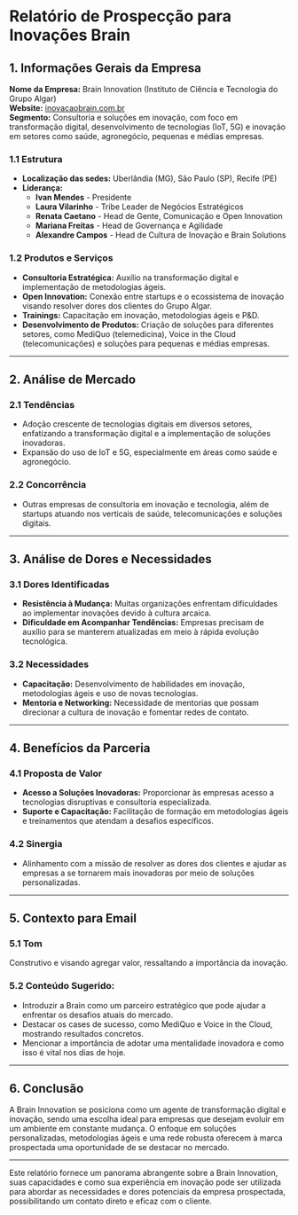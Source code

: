 # Relatório de Prospecção para Inovações Brain

## 1. Informações Gerais da Empresa
**Nome da Empresa:** Brain Innovation (Instituto de Ciência e Tecnologia do Grupo Algar)  
**Website:** [inovacaobrain.com.br](http://www.inovacaobrain.com.br)  
**Segmento:** Consultoria e soluções em inovação, com foco em transformação digital, desenvolvimento de tecnologias (IoT, 5G) e inovação em setores como saúde, agronegócio, pequenas e médias empresas.

### 1.1 Estrutura
- **Localização das sedes:** Uberlândia (MG), São Paulo (SP), Recife (PE)
- **Liderança:**
  - **Ivan Mendes** - Presidente
  - **Laura Vilarinho** - Tribe Leader de Negócios Estratégicos
  - **Renata Caetano** - Head de Gente, Comunicação e Open Innovation
  - **Mariana Freitas** - Head de Governança e Agilidade
  - **Alexandre Campos** - Head de Cultura de Inovação e Brain Solutions

### 1.2 Produtos e Serviços
- **Consultoria Estratégica:** Auxílio na transformação digital e implementação de metodologias ágeis.
- **Open Innovation:** Conexão entre startups e o ecossistema de inovação visando resolver dores dos clientes do Grupo Algar.
- **Trainings:** Capacitação em inovação, metodologias ágeis e P&D.
- **Desenvolvimento de Produtos:** Criação de soluções para diferentes setores, como MediQuo (telemedicina), Voice in the Cloud (telecomunicações) e soluções para pequenas e médias empresas.

---

## 2. Análise de Mercado
### 2.1 Tendências
- Adoção crescente de tecnologias digitais em diversos setores, enfatizando a transformação digital e a implementação de soluções inovadoras.
- Expansão do uso de IoT e 5G, especialmente em áreas como saúde e agronegócio.

### 2.2 Concorrência
- Outras empresas de consultoria em inovação e tecnologia, além de startups atuando nos verticais de saúde, telecomunicações e soluções digitais.

---

## 3. Análise de Dores e Necessidades
### 3.1 Dores Identificadas
- **Resistência à Mudança:** Muitas organizações enfrentam dificuldades ao implementar inovações devido à cultura arcaica.
- **Dificuldade em Acompanhar Tendências:** Empresas precisam de auxílio para se manterem atualizadas em meio à rápida evolução tecnológica.

### 3.2 Necessidades
- **Capacitação:** Desenvolvimento de habilidades em inovação, metodologias ágeis e uso de novas tecnologias.
- **Mentoria e Networking:** Necessidade de mentorias que possam direcionar a cultura de inovação e fomentar redes de contato.

---

## 4. Benefícios da Parceria
### 4.1 Proposta de Valor
- **Acesso a Soluções Inovadoras:** Proporcionar às empresas acesso a tecnologias disruptivas e consultoria especializada.
- **Suporte e Capacitação:** Facilitação de formação em metodologias ágeis e treinamentos que atendam a desafios específicos.

### 4.2 Sinergia
- Alinhamento com a missão de resolver as dores dos clientes e ajudar as empresas a se tornarem mais inovadoras por meio de soluções personalizadas.

---

## 5. Contexto para Email
### 5.1 Tom
Construtivo e visando agregar valor, ressaltando a importância da inovação.

### 5.2 Conteúdo Sugerido:
- Introduzir a Brain como um parceiro estratégico que pode ajudar a enfrentar os desafios atuais do mercado.
- Destacar os cases de sucesso, como MediQuo e Voice in the Cloud, mostrando resultados concretos.
- Mencionar a importância de adotar uma mentalidade inovadora e como isso é vital nos dias de hoje.

---

## 6. Conclusão
A Brain Innovation se posiciona como um agente de transformação digital e inovação, sendo uma escolha ideal para empresas que desejam evoluir em um ambiente em constante mudança. O enfoque em soluções personalizadas, metodologias ágeis e uma rede robusta oferecem à marca prospectada uma oportunidade de se destacar no mercado.

---

Este relatório fornece um panorama abrangente sobre a Brain Innovation, suas capacidades e como sua experiência em inovação pode ser utilizada para abordar as necessidades e dores potenciais da empresa prospectada, possibilitando um contato direto e eficaz com o cliente.